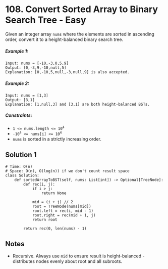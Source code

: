 # 108. Convert Sorted Array to Binary Search Tree - Easy

Given an integer array `nums` where the elements are sorted in ascending order, convert it to a height-balanced binary search tree.

##### Example 1:

```
Input: nums = [-10,-3,0,5,9]
Output: [0,-3,9,-10,null,5]
Explanation: [0,-10,5,null,-3,null,9] is also accepted.
```

##### Example 2:

```
Input: nums = [1,3]
Output: [3,1]
Explanation: [1,null,3] and [3,1] are both height-balanced BSTs.
```

##### Constraints:

- <code>1 <= nums.length <= 10<sup>4</sup></code>
- <code>-10<sup>4</sup> <= nums[i] <= 10<sup>4</sup></code>
- `nums` is sorted in a strictly increasing order.


## Solution 1

```
# Time: O(n)
# Space: O(n), O(log(n)) if we don't count result space
class Solution:
    def sortedArrayToBST(self, nums: List[int]) -> Optional[TreeNode]:
        def rec(i, j):
            if i > j:
                return None
            
            mid = (i + j) // 2
            root = TreeNode(nums[mid])
            root.left = rec(i, mid - 1)
            root.right = rec(mid + 1, j)
            return root
        
        return rec(0, len(nums) - 1)
```

## Notes
- Recursive. Always use `mid` to ensure result is height-balanced - distributes nodes evenly about root and all subroots.